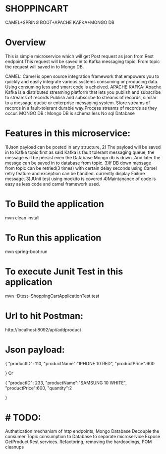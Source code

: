 # SHOPPINCART
CAMEL+SPRING BOOT+APACHE KAFKA+MONGO DB

# Overview
This is simple microservice which will get Post request as json from Rest endpoint.This request will be saved in to Kafka messaging topic. From topic the request will saved in to Mongo DB.

CAMEL: Camel is open source integration framework that empowers you to quickly and easily integrate various systems consuming or producing data. Using consuming less and smart code is acheived.
APACHE KAFKA: Apache Kafka is a distributed streaming platform that lets you publish and subscribe to streams of records
Publish and subscribe to streams of records, similar to a message queue or enterprise messaging system.
Store streams of records in a fault-tolerant durable way.Process streams of records as they occur.
MONGO DB : Mongo DB is schema less No sql Database

# Features in this microservice:
1)Json payload can be posted in any structure,
2) The payload will be saved in to Kafka topic first as said Kafka is fault tolerant messaging queue, the message will be persist even the Database Mongo db is down. And later the messge can be saved in to database  from topic.
3)If DB down message from topic can be retried(3 times) with certain delay seconds using Camel retry feature and exception can be handled. currently display Failure message.
3)JUnit test using mockito is covered
4)Maintanance of code is easy as less code and camel framework used.


# To Build the application
mvn clean install

# To Run  this application
mvn spring-boot:run

# To execute Junit Test in this application
mvn -Dtest=ShoppingCartApplicationTest test

# Url to hit Postman:
http://localhost:8092/api/addproduct

# Json payload: 
{
	"productID": 110,
	"productName":"IPHONE 10 RED",
	"productPrice":600
	
}
Or

{
	"productID": 233,
	"productName":"SAMSUNG 10 WHITE",
	"productPrice":600,
	"quantity":2
	
}


# # TODO:
Authetication mechanism of http endpoints, Mongo Database
Decouple the consumer Topic consumption to Database to separate microservice
Expose GetProduct Rest services.
Refactoring, removing the hardcodings, POM cleanups


